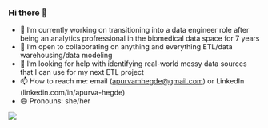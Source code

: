 ### Hi there 👋

- 🔭 I’m currently working on transitioning into a data engineer role after being an analytics profressional in the biomedical data space for 7 years
- 👯 I’m open to collaborating on anything and everything ETL/data warehousing/data modeling
- 🤔 I’m looking for help with identifying real-world messy data sources that I can use for my next ETL project
- 📫 How to reach me: email (apurvamhegde@gmail.com) or LinkedIn (linkedin.com/in/apurva-hegde)
- 😄 Pronouns: she/her

<!--
**apuhegde/apuhegde** is a ✨ _special_ ✨ repository because its `README.md` (this file) appears on your GitHub profile.

Here are some ideas to get you started:

- 🔭 I’m currently working on ...
- 🌱 I’m currently learning ...
- 👯 I’m looking to collaborate on ...
- 🤔 I’m looking for help with ...
- 💬 Ask me about ...
- 📫 How to reach me: ...
- 😄 Pronouns: ...
- ⚡ Fun fact: ...
-->


![](https://hit.yhype.me/github/profile?user_id=17661162)

